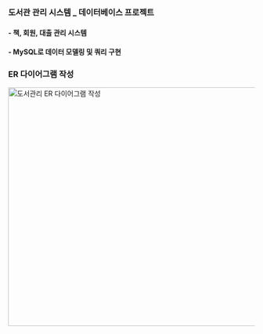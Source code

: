 ### 도서관 관리 시스템 _ 데이터베이스 프로젝트
#### - 책, 회원, 대출 관리 시스템
#### - MySQL로 데이터 모델링 및 쿼리 구현

### ER 다이어그램 작성
<img width="1467" height="487" alt="도서관리 ER 다이어그램 작성" src="https://github.com/user-attachments/assets/129fcbec-407b-42e0-9f1d-8e6648ce4b3b" />
